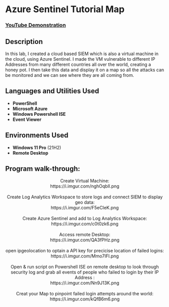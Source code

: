 <h1>Azure Sentinel Tutorial Map</h1>

 ### [YouTube Demonstration](https://youtu.be/7eJexJVCqJo)

<h2>Description</h2>
In this lab, I created a cloud based SIEM which is also a virtual machine in the cloud, using Azure Sentinel. I made the VM vulnerable to different IP Addresses from many different countries all over the world, creating a honey pot. I then take this data and display it on a map so all the attacks can be monitored and we can see where they are all coming from.
<br />


<h2>Languages and Utilities Used</h2>

- <b>PowerShell</b> 
- <b>Microsoft Azure</b>
- <b>Windows Powershell ISE</b>
- <b>Event Viewer</b>

<h2>Environments Used </h2>

- <b>Windows 11 Pro</b> (21H2)
- <b>Remote Desktop</b>

<h2>Program walk-through:</h2>

<p align="center">
Create Virtual Machine: <br/>
https://i.imgur.com/nghOqbll.png
<br />
<br />
Create Log Analytics Workspace to store logs and connect SIEM to display geo data:  <br/>
https://i.imgur.com/F5eCIeK.png
<br />
<br />
Create Azure Sentinel and add to Log Analytics Workspace:
https://i.imgur.com/c0t0zk6.png
<br />
<br />
Access remote Desktop:  <br/>
https://i.imgur.com/QA3fPHz.png
<br />
<br />
open ipgeolocation to optain a API key for precicise location of failed logins: <br/>
https://i.imgur.com/Mmo7IFl.png
<br />
<br />
Open & run script on Powershell ISE on remote desktop to look through security log and grab all events of people who failed to login by their IP Address :  <br/>
https://i.imgur.com/Nn9J13K.png
<br />
<br />
Creat your Map to pinpoint failed login attempts around the world:  <br/>
https://i.imgur.com/kQfB6m6.png
</p>

<!--
 ```diff
- text in red
+ text in green
! text in orange
# text in gray
@@ text in purple (and bold)@@
```
--!>
